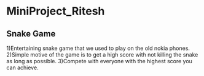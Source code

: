 # MiniProject_Ritesh
## Snake Game
1)Entertaining snake game that we used to play on the old nokia phones.
2)Simple motive of the game is to get a high score with not killing the snake as long as possible.
3)Compete with everyone with the highest score you can achieve.

 




